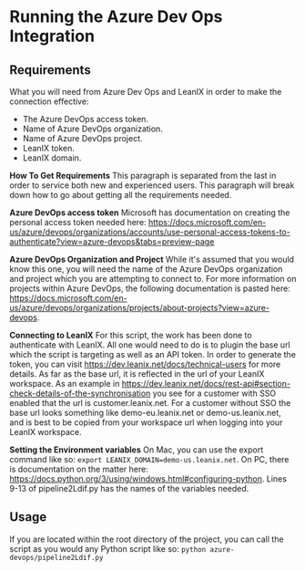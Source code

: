 # Running the Azure Dev Ops Integration
## Requirements
What you will need from Azure Dev Ops and LeanIX in order to make the connection effective:
- The Azure DevOps access token.
- Name of Azure DevOps organization.
- Name of Azure DevOps project.
- LeanIX token.
- LeanIX domain.

**How To Get Requirements**
This paragraph is separated from the last in order to service both new and experienced users. This paragraph will break down how to go about getting all the requirements needed.

**Azure DevOps access token**
Microsoft has documentation on creating the personal access token needed here: https://docs.microsoft.com/en-us/azure/devops/organizations/accounts/use-personal-access-tokens-to-authenticate?view=azure-devops&tabs=preview-page

**Azure DevOps Organization and Project**
While it's assumed that you would know this one, you will need the name of the Azure DevOps organization and project which you are attempting to connect to. For more information on projects within Azure DevOps, the following documentation is pasted here: https://docs.microsoft.com/en-us/azure/devops/organizations/projects/about-projects?view=azure-devops.

**Connecting to LeanIX**
For this script, the work has been done to authenticate with LeanIX. All one would need to do is to plugin the base url which the script is targeting as well as an API token. In order to generate the token, you can visit https://dev.leanix.net/docs/technical-users for more details. As far as the base url, it is reflected in the url of your LeanIX workspace. As an example in https://dev.leanix.net/docs/rest-api#section-check-details-of-the-synchronisation you see for a customer with SSO enabled that the url is customer.leanix.net. For a customer without SSO the base url looks something like demo-eu.leanix.net or demo-us.leanix.net, and is best to be copied from your workspace url when logging into your LeanIX workspace.

**Setting the Environment variables**
On Mac, you can use the export command like so: `export LEANIX_DOMAIN=demo-us.leanix.net`.
On PC, there is documentation on the matter here: https://docs.python.org/3/using/windows.html#configuring-python. Lines 9-13 of pipeline2Ldif.py has the names of the variables needed.

## Usage
If you are located within the root directory of the project, you can call the script as you would any Python script like so:
`python azure-devops/pipeline2Ldif.py`
